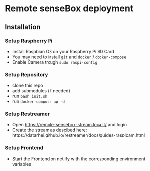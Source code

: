 # Remote senseBox deployment

## Installation
### Setup Raspberry Pi
- Install Raspbian OS on your Raspberry Pi SD Card
- You may need to install `git` and `docker` / `docker-compose`
- Enable Camera trough `sudo raspi-config`

### Setup Repository
- clone this repo
- add submodules (if needed)
- run `bash init.sh`
- run `docker-compose up -d`

### Setup Restreamer
- Open https://remote-sensebox-stream.loca.lt/ and login
- Create the stream as descibed here: https://datarhei.github.io/restreamer/docs/guides-raspicam.html

### Setup Frontend
- Start the Frontend on netlify with the corresponding environment variables